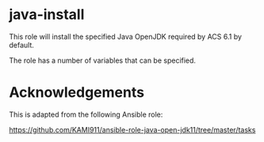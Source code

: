 java-install
============

This role will install the specified Java OpenJDK required by ACS 6.1 by default.

The role has a number of variables that can be specified.

Acknowledgements
===============

This is adapted from the following Ansible role:


https://github.com/KAMI911/ansible-role-java-open-jdk11/tree/master/tasks